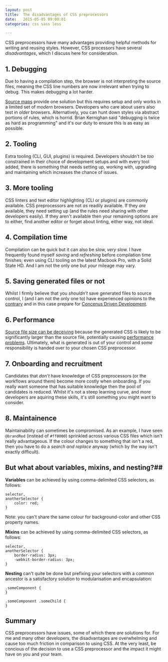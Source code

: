 ```yaml
---
layout: post
title:  The disadvantages of CSS preprocessors
date:   2015-05-05 09:00:01
categories: css sass less

---
```


CSS preprocessors have many advantages providing helpful methods for writing and reusing styles. However, CSS processors have several *disadvantages*, which I discuss here for consideration.

## 1. Debugging

Due to having a compilation step, the browser is not interpreting the source files, meaning the CSS line numbers are now irrelevant when trying to debug. This makes debugging a lot harder.

[Source maps](http://thesassway.com/intermediate/using-source-maps-with-sass) provide one solution but this requires setup and only works in a limited set of *modern* browsers. Developers who care about users also test in *older* browsers. Alternatively, you can hunt down styles via abstract portions of rules, which is horrid. Brian Kernighan said "debugging is twice as hard as programming" and it's our duty to ensure this is as easy as possible.

## 2. Tooling

Extra tooling (CLI, GUI, plugins) is required. Developers shouldn't be *too* constrained in their choice of development setups and with every tool added, there is something that needs setting up, working with, upgrading and maintaining which increases the chance of issues.

## 3. More tooling

CSS linters and text editor highlighting (CLI or plugins) are commonly available. CSS preprocessors are not *as* readily available. If they *are* available, they need setting up (and the rules need sharing with other developers easily). If they aren't available then your remaining options are to either, find another editor or forget about linting, either way, not ideal.

## 4. Compilation time

Compilation can be quick but it can also be slow, *very* slow. I have frequently found myself *saving* and *refreshing* before compilation time finishes; even using CLI tooling on the latest Macbook Pro, with a Solid State HD. And I am not the only one but *your* mileage may vary.

## 5. Saving generated files or not

Whilst I firmly believe that you *shouldn't* save generated files to source control, I (and I am not the only one to) have experienced opinions to the [contrary](http://stackoverflow.com/questions/13185170/using-less-and-version-control-should-generated-css-be-included-in-a-repo) and in this case prepare for  [Concenus Driven Development](http://www.nczonline.net/blog/2015/04/14/consensus-driven-development/).

## 6. Performance

[Source file size can be deceiving](http://jaketrent.com/post/cons-css-preprocessors/) because the generated CSS is likely to be significantly larger than the source file, potentially causing [performance problems](http://blog.millermedeiros.com/the-problem-with-css-pre-processors/). Ultimately, what is generated is out of your control and *some* responsibility is handed over to your chosen CSS preprocessor.

## 7. Onboarding and recruitment

Candidates that *don't* have knowledge of CSS preprocessors (or the workflows around them) become more costly when onboarding. If you really want someone that has suitable knowledge then the pool of candidates is reduced. Whilst it's not a steep learning curve, and more developers are aquiring these skills, it's still something you might want to consider.

## 8. Maintainence

Maintainability can sometimes be compromised. As an example, I have seen `@brandRed` (instead of `#ff0000`) sprinkled across various CSS files which isn't really advantageous. If the colour changes to something that isn't a red, then you have to do a *search and replace* anyway (which by the way isn't exactly difficult).

## But what about variables, mixins, and nesting?##

**Variables** can be achieved by using comma-delimited CSS selectors, as follows:

	selector,
	anotherSelector {
		color: red;
	}

Note: you can't share the same colour for background-color and other CSS property names.

**Mixins** can be achieved by using comma-delimited CSS selectors, as follows:

	selector,
	anotherSelector {
		border-radius: 3px;
		-webkit-border-radius: 3px;
	}

**Nesting** can't quite be done but prefixing your selectors with a common ancestor is a satisfactory solution to modularisation and encapsulation:

	.someComponent {
	}

	.someComponent .someChild {
	}

## Summary

CSS preprocessors have issues, some of which there *are* solutions for. For me and many other developers, the disadvantages are overwhelming and cause too much friction in comparison to using CSS. At the very least, be concious of the decision to use a CSS preprocessor and the impact it might have on you and your team.
